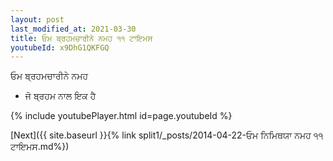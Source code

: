 ```yaml
---
layout: post
last_modified_at: 2021-03-30
title: ਓਮ ਬ੍ਰਹਮਚਾਰੀਨੇ ਨਮਹ ੧੧ ਟਾਇਮਸ
youtubeId: x9DhG1QKFGQ
---
```

 
 
 ਓਮ ਬ੍ਰਹਮਚਾਰੀਨੇ ਨਮਹ  
 
 -  ਜੋ ਬ੍ਰਹਮ ਨਾਲ ਇਕ ਹੈ 
 
  
 
  
 
 
 
 
 
 


{% include youtubePlayer.html id=page.youtubeId %}
 
[Next]({{ site.baseurl }}{% link  split1/_posts/2014-04-22-ਓਮ ਨਿਮਿਥਯਾ ਨਮਹ ੧੧ ਟਾਇਮਸ.md%})
 
